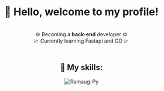 <div align="center">
  <h1>👋 Hello, welcome to my profile!</h1>
</div>

<br>

<div align="center">
  ⚙️ Becoming a <strong>back-end</strong> developer ⚙️<br>📈 Currently learning Fastapi and GO 📈
</div>

<br>

<div align="center">
  <h2>📌 My skills:</h2>
</div>

<div style="text-align: center;" align="center">
  <img align="center" alt="Ramaug-Py" src="https://skillicons.dev/icons?i=py,js,flask,django,html,css,sqlite,mysql,github,vscode">
</div>

<!--
#### 🚀 Projetos Destacados
- [Projeto 1](link_do_projeto): Breve descrição do projeto.
- [Projeto 2](link_do_projeto): Breve descrição do projeto.


#### 📫 Como me encontrar
- LinkedIn: [Seu LinkedIn](link_do_linkedin)
- E-mail: seuemail@example.com

#### 📊 Estatísticas do GitHub
![Estatísticas do GitHub](https://github-readme-stats.vercel.app/api?username=seuusername&show_icons=true&theme=radical)

![Linguagens mais usadas](https://github-readme-stats.vercel.app/api/top-langs/?username=seuusername&layout=compact&theme=radical)
-->

